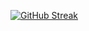 [![GitHub Streak](https://github-readme-streak-stats.herokuapp.com?user=wikosac&theme=vue&hide_border=true&border_radius=36)](https://git.io/streak-stats)
